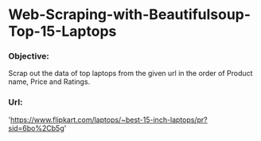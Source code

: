 # Web-Scraping-with-Beautifulsoup-Top-15-Laptops

### Objective: 
Scrap out the data of top laptops from the given url in the order of Product name, Price and Ratings.

### Url:
'https://www.flipkart.com/laptops/~best-15-inch-laptops/pr?sid=6bo%2Cb5g'
